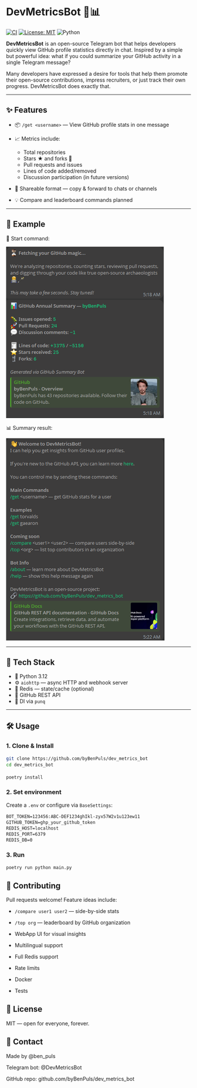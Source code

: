 # DevMetricsBot 🤖📊


[![CI](https://github.com/byBenPuls/dev_metrics_bot/actions/workflows/ci.yml/badge.svg)](https://github.com/byBenPuls/dev_metrics_bot/actions/workflows/style.yaml)
[![License: MIT](https://img.shields.io/badge/License-MIT-blue.svg)](https://opensource.org/licenses/MIT)
![Python](https://img.shields.io/badge/Python-3.12+-blue.svg)


**DevMetricsBot** is an open-source Telegram bot that helps developers quickly view GitHub profile statistics directly in chat.
Inspired by a simple but powerful idea: 
what if you could summarize your GitHub activity in a single Telegram message?

Many developers have expressed a desire for tools that help them promote their open-source contributions,
impress recruiters, or just track their own progress. DevMetricsBot does exactly that.

---

## ✨ Features

- 📦 `/get <username>` — View GitHub profile stats in one message  
- 📈 Metrics include:
  - Total repositories
  - Stars ★ and forks 🍴
  - Pull requests and issues
  - Lines of code added/removed
  - Discussion participation (in future versions)

- 🔗 Shareable format — copy & forward to chats or channels

- 💡 Compare and leaderboard commands planned

---

## 🧪 Example

🧭 Start command:

![Start command](assets/start.png)

📊 Summary result:

![GitHub summary](assets/summary.png)

---

## 🔧 Tech Stack

- 🐍 Python 3.12
- ⚙️ `aiohttp` — async HTTP and webhook server
- 🔗 Redis — state/cache (optional)
- 🐙 GitHub REST API
- 🔌 DI via `punq`

---

## 🛠 Usage

### 1. Clone & Install

```bash
git clone https://github.com/byBenPuls/dev_metrics_bot
cd dev_metrics_bot

poetry install
```

### 2. Set environment

Create a `.env` or configure via `BaseSettings`:

```
BOT_TOKEN=123456:ABC-DEF1234ghIkl-zyx57W2v1u123ew11
GITHUB_TOKEN=ghp_your_github_token
REDIS_HOST=localhost
REDIS_PORT=6379
REDIS_DB=0
```


### 3. Run

```
poetry run python main.py
```


## 🧩 Contributing

Pull requests welcome! Feature ideas include:

* `/compare user1 user2` — side-by-side stats

* `/top org` — leaderboard by GitHub organization

* WebApp UI for visual insights

* Multilingual support

* Full Redis support

* Rate limits

* Docker

* Tests


## 📖 License

MIT — open for everyone, forever.

## 💬 Contact

Made by @ben_puls

Telegram bot: @DevMetricsBot

GitHub repo: github.com/byBenPuls/dev_metrics_bot
